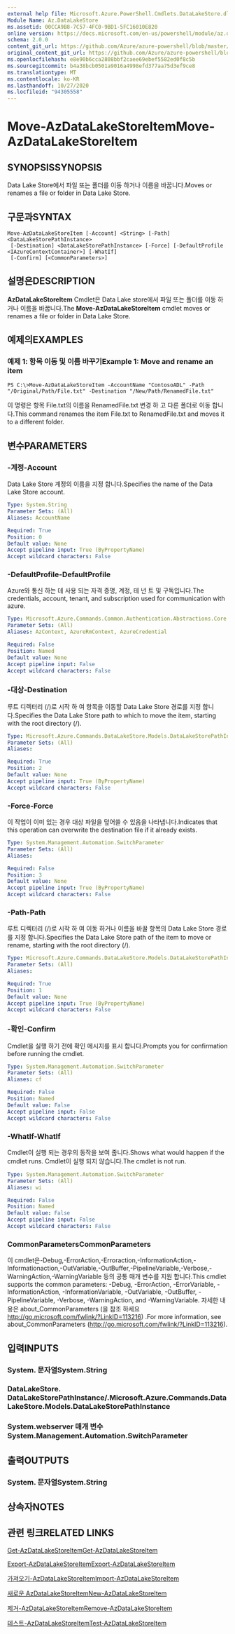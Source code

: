 ```yaml
---
external help file: Microsoft.Azure.PowerShell.Cmdlets.DataLakeStore.dll-Help.xml
Module Name: Az.DataLakeStore
ms.assetid: 00CCA9B8-7C57-4FC0-9BD1-5FC16010E820
online version: https://docs.microsoft.com/en-us/powershell/module/az.datalakestore/move-azdatalakestoreitem
schema: 2.0.0
content_git_url: https://github.com/Azure/azure-powershell/blob/master/src/DataLakeStore/DataLakeStore/help/Move-AzDataLakeStoreItem.md
original_content_git_url: https://github.com/Azure/azure-powershell/blob/master/src/DataLakeStore/DataLakeStore/help/Move-AzDataLakeStoreItem.md
ms.openlocfilehash: e8e90b6cca2808bbf2caee69ebef5582ed0f8c5b
ms.sourcegitcommit: b4a38bcb0501a9016a4998efd377aa75d3ef9ce8
ms.translationtype: MT
ms.contentlocale: ko-KR
ms.lasthandoff: 10/27/2020
ms.locfileid: "94305558"
---
```

# <span data-ttu-id="d0e26-101">Move-AzDataLakeStoreItem</span><span class="sxs-lookup"><span data-stu-id="d0e26-101">Move-AzDataLakeStoreItem</span></span>

## <span data-ttu-id="d0e26-102">SYNOPSIS</span><span class="sxs-lookup"><span data-stu-id="d0e26-102">SYNOPSIS</span></span>
<span data-ttu-id="d0e26-103">Data Lake Store에서 파일 또는 폴더를 이동 하거나 이름을 바꿉니다.</span><span class="sxs-lookup"><span data-stu-id="d0e26-103">Moves or renames a file or folder in Data Lake Store.</span></span>

## <span data-ttu-id="d0e26-104">구문과</span><span class="sxs-lookup"><span data-stu-id="d0e26-104">SYNTAX</span></span>

```
Move-AzDataLakeStoreItem [-Account] <String> [-Path] <DataLakeStorePathInstance>
 [-Destination] <DataLakeStorePathInstance> [-Force] [-DefaultProfile <IAzureContextContainer>] [-WhatIf]
 [-Confirm] [<CommonParameters>]
```

## <span data-ttu-id="d0e26-105">설명은</span><span class="sxs-lookup"><span data-stu-id="d0e26-105">DESCRIPTION</span></span>
<span data-ttu-id="d0e26-106">**AzDataLakeStoreItem** Cmdlet은 Data Lake store에서 파일 또는 폴더를 이동 하거나 이름을 바꿉니다.</span><span class="sxs-lookup"><span data-stu-id="d0e26-106">The **Move-AzDataLakeStoreItem** cmdlet moves or renames a file or folder in Data Lake Store.</span></span>

## <span data-ttu-id="d0e26-107">예제의</span><span class="sxs-lookup"><span data-stu-id="d0e26-107">EXAMPLES</span></span>

### <span data-ttu-id="d0e26-108">예제 1: 항목 이동 및 이름 바꾸기</span><span class="sxs-lookup"><span data-stu-id="d0e26-108">Example 1: Move and rename an item</span></span>
```
PS C:\>Move-AzDataLakeStoreItem -AccountName "ContosoADL" -Path "/Original/Path/File.txt" -Destination "/New/Path/RenamedFile.txt"
```

<span data-ttu-id="d0e26-109">이 명령은 항목 File.txt의 이름을 RenamedFile.txt 변경 하 고 다른 폴더로 이동 합니다.</span><span class="sxs-lookup"><span data-stu-id="d0e26-109">This command renames the item File.txt to RenamedFile.txt and moves it to a different folder.</span></span>

## <span data-ttu-id="d0e26-110">변수</span><span class="sxs-lookup"><span data-stu-id="d0e26-110">PARAMETERS</span></span>

### <span data-ttu-id="d0e26-111">-계정</span><span class="sxs-lookup"><span data-stu-id="d0e26-111">-Account</span></span>
<span data-ttu-id="d0e26-112">Data Lake Store 계정의 이름을 지정 합니다.</span><span class="sxs-lookup"><span data-stu-id="d0e26-112">Specifies the name of the Data Lake Store account.</span></span>

```yaml
Type: System.String
Parameter Sets: (All)
Aliases: AccountName

Required: True
Position: 0
Default value: None
Accept pipeline input: True (ByPropertyName)
Accept wildcard characters: False
```

### <span data-ttu-id="d0e26-113">-DefaultProfile</span><span class="sxs-lookup"><span data-stu-id="d0e26-113">-DefaultProfile</span></span>
<span data-ttu-id="d0e26-114">Azure와 통신 하는 데 사용 되는 자격 증명, 계정, 테 넌 트 및 구독입니다.</span><span class="sxs-lookup"><span data-stu-id="d0e26-114">The credentials, account, tenant, and subscription used for communication with azure.</span></span>

```yaml
Type: Microsoft.Azure.Commands.Common.Authentication.Abstractions.Core.IAzureContextContainer
Parameter Sets: (All)
Aliases: AzContext, AzureRmContext, AzureCredential

Required: False
Position: Named
Default value: None
Accept pipeline input: False
Accept wildcard characters: False
```

### <span data-ttu-id="d0e26-115">-대상</span><span class="sxs-lookup"><span data-stu-id="d0e26-115">-Destination</span></span>
<span data-ttu-id="d0e26-116">루트 디렉터리 (/)로 시작 하 여 항목을 이동할 Data Lake Store 경로를 지정 합니다.</span><span class="sxs-lookup"><span data-stu-id="d0e26-116">Specifies the Data Lake Store path to which to move the item, starting with the root directory (/).</span></span>

```yaml
Type: Microsoft.Azure.Commands.DataLakeStore.Models.DataLakeStorePathInstance
Parameter Sets: (All)
Aliases:

Required: True
Position: 2
Default value: None
Accept pipeline input: True (ByPropertyName)
Accept wildcard characters: False
```

### <span data-ttu-id="d0e26-117">-Force</span><span class="sxs-lookup"><span data-stu-id="d0e26-117">-Force</span></span>
<span data-ttu-id="d0e26-118">이 작업이 이미 있는 경우 대상 파일을 덮어쓸 수 있음을 나타냅니다.</span><span class="sxs-lookup"><span data-stu-id="d0e26-118">Indicates that this operation can overwrite the destination file if it already exists.</span></span>

```yaml
Type: System.Management.Automation.SwitchParameter
Parameter Sets: (All)
Aliases:

Required: False
Position: 3
Default value: None
Accept pipeline input: True (ByPropertyName)
Accept wildcard characters: False
```

### <span data-ttu-id="d0e26-119">-Path</span><span class="sxs-lookup"><span data-stu-id="d0e26-119">-Path</span></span>
<span data-ttu-id="d0e26-120">루트 디렉터리 (/)로 시작 하 여 이동 하거나 이름을 바꿀 항목의 Data Lake Store 경로를 지정 합니다.</span><span class="sxs-lookup"><span data-stu-id="d0e26-120">Specifies the Data Lake Store path of the item to move or rename, starting with the root directory (/).</span></span>

```yaml
Type: Microsoft.Azure.Commands.DataLakeStore.Models.DataLakeStorePathInstance
Parameter Sets: (All)
Aliases:

Required: True
Position: 1
Default value: None
Accept pipeline input: True (ByPropertyName)
Accept wildcard characters: False
```

### <span data-ttu-id="d0e26-121">-확인</span><span class="sxs-lookup"><span data-stu-id="d0e26-121">-Confirm</span></span>
<span data-ttu-id="d0e26-122">Cmdlet을 실행 하기 전에 확인 메시지를 표시 합니다.</span><span class="sxs-lookup"><span data-stu-id="d0e26-122">Prompts you for confirmation before running the cmdlet.</span></span>

```yaml
Type: System.Management.Automation.SwitchParameter
Parameter Sets: (All)
Aliases: cf

Required: False
Position: Named
Default value: False
Accept pipeline input: False
Accept wildcard characters: False
```

### <span data-ttu-id="d0e26-123">-WhatIf</span><span class="sxs-lookup"><span data-stu-id="d0e26-123">-WhatIf</span></span>
<span data-ttu-id="d0e26-124">Cmdlet이 실행 되는 경우의 동작을 보여 줍니다.</span><span class="sxs-lookup"><span data-stu-id="d0e26-124">Shows what would happen if the cmdlet runs.</span></span>
<span data-ttu-id="d0e26-125">Cmdlet이 실행 되지 않습니다.</span><span class="sxs-lookup"><span data-stu-id="d0e26-125">The cmdlet is not run.</span></span>

```yaml
Type: System.Management.Automation.SwitchParameter
Parameter Sets: (All)
Aliases: wi

Required: False
Position: Named
Default value: False
Accept pipeline input: False
Accept wildcard characters: False
```

### <span data-ttu-id="d0e26-126">CommonParameters</span><span class="sxs-lookup"><span data-stu-id="d0e26-126">CommonParameters</span></span>
<span data-ttu-id="d0e26-127">이 cmdlet은-Debug,-ErrorAction,-Erroraction,-InformationAction,-Informationaction,-OutVariable,-OutBuffer,-PipelineVariable,-Verbose,-WarningAction,-WarningVariable 등의 공통 매개 변수를 지원 합니다.</span><span class="sxs-lookup"><span data-stu-id="d0e26-127">This cmdlet supports the common parameters: -Debug, -ErrorAction, -ErrorVariable, -InformationAction, -InformationVariable, -OutVariable, -OutBuffer, -PipelineVariable, -Verbose, -WarningAction, and -WarningVariable.</span></span> <span data-ttu-id="d0e26-128">자세한 내용은 about_CommonParameters (을 참조 하세요 http://go.microsoft.com/fwlink/?LinkID=113216) .</span><span class="sxs-lookup"><span data-stu-id="d0e26-128">For more information, see about_CommonParameters (http://go.microsoft.com/fwlink/?LinkID=113216).</span></span>

## <span data-ttu-id="d0e26-129">입력</span><span class="sxs-lookup"><span data-stu-id="d0e26-129">INPUTS</span></span>

### <span data-ttu-id="d0e26-130">System. 문자열</span><span class="sxs-lookup"><span data-stu-id="d0e26-130">System.String</span></span>

### <span data-ttu-id="d0e26-131">DataLakeStore. DataLakeStorePathInstance/.</span><span class="sxs-lookup"><span data-stu-id="d0e26-131">Microsoft.Azure.Commands.DataLakeStore.Models.DataLakeStorePathInstance</span></span>

### <span data-ttu-id="d0e26-132">System.webserver 매개 변수</span><span class="sxs-lookup"><span data-stu-id="d0e26-132">System.Management.Automation.SwitchParameter</span></span>

## <span data-ttu-id="d0e26-133">출력</span><span class="sxs-lookup"><span data-stu-id="d0e26-133">OUTPUTS</span></span>

### <span data-ttu-id="d0e26-134">System. 문자열</span><span class="sxs-lookup"><span data-stu-id="d0e26-134">System.String</span></span>

## <span data-ttu-id="d0e26-135">상속자</span><span class="sxs-lookup"><span data-stu-id="d0e26-135">NOTES</span></span>

## <span data-ttu-id="d0e26-136">관련 링크</span><span class="sxs-lookup"><span data-stu-id="d0e26-136">RELATED LINKS</span></span>

[<span data-ttu-id="d0e26-137">Get-AzDataLakeStoreItem</span><span class="sxs-lookup"><span data-stu-id="d0e26-137">Get-AzDataLakeStoreItem</span></span>](./Get-AzDataLakeStoreItem.md)

[<span data-ttu-id="d0e26-138">Export-AzDataLakeStoreItem</span><span class="sxs-lookup"><span data-stu-id="d0e26-138">Export-AzDataLakeStoreItem</span></span>](./Export-AzDataLakeStoreItem.md)

[<span data-ttu-id="d0e26-139">가져오기-AzDataLakeStoreItem</span><span class="sxs-lookup"><span data-stu-id="d0e26-139">Import-AzDataLakeStoreItem</span></span>](./Import-AzDataLakeStoreItem.md)

[<span data-ttu-id="d0e26-140">새로운 AzDataLakeStoreItem</span><span class="sxs-lookup"><span data-stu-id="d0e26-140">New-AzDataLakeStoreItem</span></span>](./New-AzDataLakeStoreItem.md)

[<span data-ttu-id="d0e26-141">제거-AzDataLakeStoreItem</span><span class="sxs-lookup"><span data-stu-id="d0e26-141">Remove-AzDataLakeStoreItem</span></span>](./Remove-AzDataLakeStoreItem.md)

[<span data-ttu-id="d0e26-142">테스트-AzDataLakeStoreItem</span><span class="sxs-lookup"><span data-stu-id="d0e26-142">Test-AzDataLakeStoreItem</span></span>](./Test-AzDataLakeStoreItem.md)


